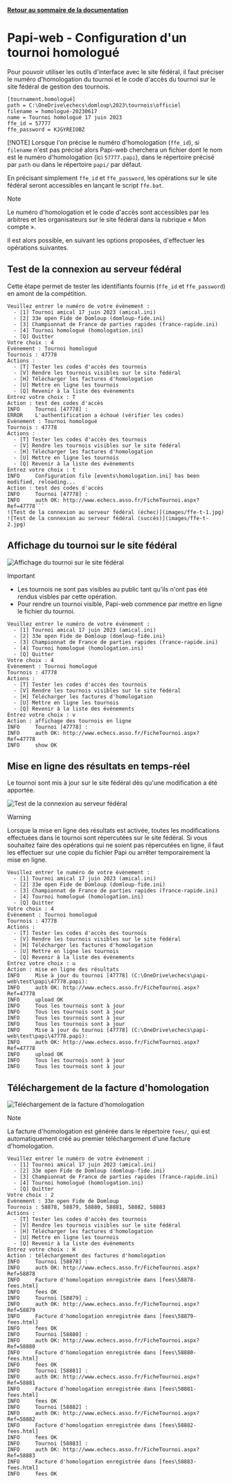 **[Retour au sommaire de la documentation](../README.md)**

# Papi-web - Configuration d'un tournoi homologué

Pour pouvoir utiliser les outils d'interface avec le site fédéral, il faut préciser le numéro d'homologation du tournoi et le code d'accès du tournoi sur le site fédéral de gestion des tournois.
```
[tournament.homologué]
path = C:\OneDrive\echecs\domloup\2023\tournois\officiel
filename = homologué-20230617
name = Tournoi homologué 17 juin 2023
ffe_id = 57777
ffe_password = KJGYREIOBZ
```
[!NOTE]
Lorsque l'on précise le numéro d'homologation (`ffe_id`), si `filename` n'est pas précisé alors Papi-web cherchera un fichier dont le nom est le numéro d'homologation (ici `57777.papi`), dans le répertoire précisé par `path` ou dans le répertoire `papi/` par défaut.

En précisant simplement `ffe_id` et `ffe_password`, les opérations sur le site fédéral seront accessibles en lançant le script `ffe.bat`.

> [!NOTE]
> Le numéro d'homologation et le code d'accès sont accessibles par les arbitres et les organisateurs sur le site fédéral dans la rubrique « Mon compte ».

Il est alors possible, en suivant les options proposées, d'effectuer les opérations suivantes.

## Test de la connexion au serveur fédéral

Cette étape permet de tester les identifiants fournis (`ffe_id` et `ffe_password`) en amont de la compétition.

```
Veuillez entrer le numéro de votre évènement :
  - [1] Tournoi amical 17 juin 2023 (amical.ini)
  - [2] 33e open Fide de Domloup (domloup-fide.ini)
  - [3] Championnat de France de parties rapides (france-rapide.ini)
  - [4] Tournoi homologué (homologation.ini)
  - [Q] Quitter
Votre choix : 4
Evènement : Tournoi homologué
Tournois : 47778
Actions :
  - [T] Tester les codes d'accès des tournois
  - [V] Rendre les tournois visibles sur le site fédéral
  - [H] Télécharger les factures d'homologation
  - [U] Mettre en ligne les tournois
  - [Q] Revenir à la liste des évènements
Entrez votre choix : T
Action : test des codes d'accès
INFO     Tournoi [47778] :
ERROR    L'authentification a échoué (vérifier les codes)
Evènement : Tournoi homologué
Tournois : 47778
Actions :
  - [T] Tester les codes d'accès des tournois
  - [V] Rendre les tournois visibles sur le site fédéral
  - [H] Télécharger les factures d'homologation
  - [U] Mettre en ligne les tournois
  - [Q] Revenir à la liste des évènements
Entrez votre choix : t
INFO     Configuration file [events\homologation.ini] has been modified, reloading...
Action : test des codes d'accès
INFO     Tournoi [47778] :
INFO     auth OK: http://www.echecs.asso.fr/FicheTournoi.aspx?Ref=47778```
![Test de la connexion au serveur fédéral (échec)](images/ffe-t-1.jpg)
![Test de la connexion au serveur fédéral (succès)](images/ffe-t-2.jpg)
```

## Affichage du tournoi sur le site fédéral

![Affichage du tournoi sur le site fédéral](images/ffe-v.jpg)

> [!IMPORTANT]
> - Les tournois ne sont pas visibles au public tant qu'ils n'ont pas été rendus visbles par cette opération.
> - Pour rendre un tournoi visible, Papi-web commence par mettre en ligne le fichier du tournoi.

```
Veuillez entrer le numéro de votre évènement :
  - [1] Tournoi amical 17 juin 2023 (amical.ini)
  - [2] 33e open Fide de Domloup (domloup-fide.ini)
  - [3] Championnat de France de parties rapides (france-rapide.ini)
  - [4] Tournoi homologué (homologation.ini)
  - [Q] Quitter
Votre choix : 4
Evènement : Tournoi homologué
Tournois : 47778
Actions :
  - [T] Tester les codes d'accès des tournois
  - [V] Rendre les tournois visibles sur le site fédéral
  - [H] Télécharger les factures d'homologation
  - [U] Mettre en ligne les tournois
  - [Q] Revenir à la liste des évènements
Entrez votre choix : v
Action : affichage des tournois en ligne
INFO     Tournoi [47778] :
INFO     auth OK: http://www.echecs.asso.fr/FicheTournoi.aspx?Ref=47778
INFO     show OK
```

## Mise en ligne des résultats en temps-réel

Le tournoi sont mis à jour sur le site fédéral dès qu'une modification a été apportée.

![Test de la connexion au serveur fédéral](images/ffe-u.jpg)

> [!WARNING]
> Lorsque la mise en ligne des résultats est activée, toutes les modifications effectuées dans le tournoi sont répercutées sur le site fédéral. Si vous souhaitez faire des opérations qui ne soient pas répercutées en ligne, il faut les effectuer sur une copie du fichier Papi ou arrêter temporairement la mise en ligne.

```
Veuillez entrer le numéro de votre évènement :
  - [1] Tournoi amical 17 juin 2023 (amical.ini)
  - [2] 33e open Fide de Domloup (domloup-fide.ini)
  - [3] Championnat de France de parties rapides (france-rapide.ini)
  - [4] Tournoi homologué (homologation.ini)
  - [Q] Quitter
Votre choix : 4
Evènement : Tournoi homologué
Tournois : 47778
Actions :
  - [T] Tester les codes d'accès des tournois
  - [V] Rendre les tournois visibles sur le site fédéral
  - [H] Télécharger les factures d'homologation
  - [U] Mettre en ligne les tournois
  - [Q] Revenir à la liste des évènements
Entrez votre choix : u
Action : mise en ligne des résultats
INFO     Mise à jour du tournoi [47778] (C:\OneDrive\echecs\papi-web\test\papi\47778.papi):
INFO     auth OK: http://www.echecs.asso.fr/FicheTournoi.aspx?Ref=47778
INFO     upload OK
INFO     Tous les tournois sont à jour
INFO     Tous les tournois sont à jour
INFO     Tous les tournois sont à jour
INFO     Tous les tournois sont à jour
INFO     Mise à jour du tournoi [47778] (C:\OneDrive\echecs\papi-web\test\papi\47778.papi):
INFO     auth OK: http://www.echecs.asso.fr/FicheTournoi.aspx?Ref=47778
INFO     upload OK
INFO     Tous les tournois sont à jour
INFO     Tous les tournois sont à jour
```


## Téléchargement de la facture d'homologation

![Téléchargement de la facture d'homologation](images/ffe-h.jpg)

> [!NOTE]
> La facture d'homologation est générée dans le répertoire `fees/`, qui est automatiquement créé au premier téléchargement d'une facture d'homologation.

```
Veuillez entrer le numéro de votre évènement :
  - [1] Tournoi amical 17 juin 2023 (amical.ini)
  - [2] 33e open Fide de Domloup (domloup-fide.ini)
  - [3] Championnat de France de parties rapides (france-rapide.ini)
  - [4] Tournoi homologué (homologation.ini)
  - [Q] Quitter
Votre choix : 2
Evènement : 33e open Fide de Domloup
Tournois : 58878, 58879, 58880, 58881, 58882, 58883
Actions :
  - [T] Tester les codes d'accès des tournois
  - [V] Rendre les tournois visibles sur le site fédéral
  - [H] Télécharger les factures d'homologation
  - [U] Mettre en ligne les tournois
  - [Q] Revenir à la liste des évènements
Entrez votre choix : H
Action : téléchargement des factures d'homologation
INFO     Tournoi [58878] :
INFO     auth OK: http://www.echecs.asso.fr/FicheTournoi.aspx?Ref=58878
INFO     Facture d'homologation enregistrée dans [fees\58878-fees.html]
INFO     fees OK
INFO     Tournoi [58879] :
INFO     auth OK: http://www.echecs.asso.fr/FicheTournoi.aspx?Ref=58879
INFO     Facture d'homologation enregistrée dans [fees\58879-fees.html]
INFO     fees OK
INFO     Tournoi [58880] :
INFO     auth OK: http://www.echecs.asso.fr/FicheTournoi.aspx?Ref=58880
INFO     Facture d'homologation enregistrée dans [fees\58880-fees.html]
INFO     fees OK
INFO     Tournoi [58881] :
INFO     auth OK: http://www.echecs.asso.fr/FicheTournoi.aspx?Ref=58881
INFO     Facture d'homologation enregistrée dans [fees\58881-fees.html]
INFO     fees OK
INFO     Tournoi [58882] :
INFO     auth OK: http://www.echecs.asso.fr/FicheTournoi.aspx?Ref=58882
INFO     Facture d'homologation enregistrée dans [fees\58882-fees.html]
INFO     fees OK
INFO     Tournoi [58883] :
INFO     auth OK: http://www.echecs.asso.fr/FicheTournoi.aspx?Ref=58883
INFO     Facture d'homologation enregistrée dans [fees\58883-fees.html]
INFO     fees OK
```